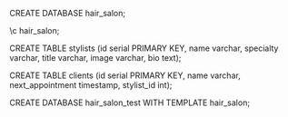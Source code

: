 CREATE DATABASE hair_salon;

\c hair_salon;

CREATE TABLE stylists (id serial PRIMARY KEY, name varchar, specialty varchar, title varchar, image varchar, bio text);

CREATE TABLE clients (id serial PRIMARY KEY, name varchar, next_appointment timestamp, stylist_id int);

CREATE DATABASE hair_salon_test WITH TEMPLATE hair_salon;
